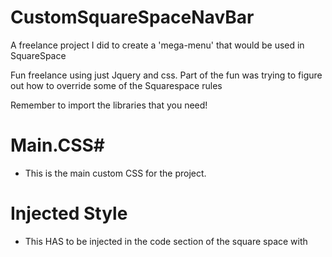 # CustomSquareSpaceNavBar
A freelance project I did to create a  'mega-menu' that would be used in SquareSpace

Fun freelance using just Jquery and css. Part of the fun was trying to figure out how to override some of the Squarespace rules

Remember to import the libraries that you need!



# Main.CSS#
- This is the main custom CSS for the project.

# Injected Style #
- This HAS to be injected in the code section of the square space with <style> tags. 

# Injected.js #
 - This HAS to be injected in the code section of square space in <script> tags.

# Example# 
Check out the example on how to inject
